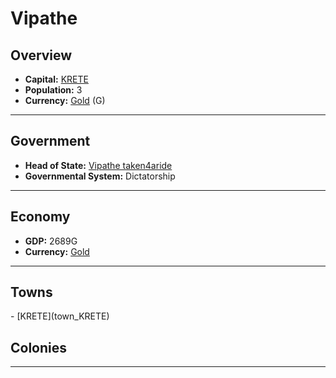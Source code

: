 # <!--NAME-->Vipathe<!--NAME-->

## Overview

- **Capital:** <!--CAPITAL_LINK-->[KRETE](town_KRETE)<!--CAPITAL_LINK-->
- **Population:** <!--POPULATION-->3<!--POPULATION-->
- **Currency:** <!--CURRENCY_LINK-->[Gold](currency_Gold)<!--CURRENCY_LINK--> (<!--CURRENCY_ABV-->G<!--CURRENCY_ABV-->)

---

## Government

- **Head of State:** <!--LEADER_TITLE_LINK-->[Vipathe taken4aride](user_taken4aride)<!--LEADER_TITLE_LINK-->
- **Governmental System:** <!--GOVERNMENT-->Dictatorship<!--GOVERNMENT-->

---

## Economy

- **GDP:** <!--GDP-->2689G<!--GDP-->
- **Currency:** <!--CURRENCY_LINK-->[Gold](currency_Gold)<!--CURRENCY_LINK-->

---

## Towns

<!--TOWNS-->- [KRETE](town_KRETE)<!--TOWNS-->

## Colonies

<!--COLONIES--><!--COLONIES-->

---